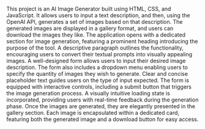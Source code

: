 This project is an AI Image Generator built using HTML, CSS, and JavaScript. It allows users to input a text description, and then, using the OpenAI API, generates a set of images based on that description.
The generated images are displayed in a gallery format, and users can download the images they like. The application opens with a dedicated section for image generation, featuring a prominent heading introducing the purpose of the tool. A descriptive paragraph outlines the functionality, encouraging users to convert their textual prompts into visually appealing images. A well-designed form allows users to input their desired image description. The form also includes a dropdown menu enabling users to specify the quantity of images they wish to generate. Clear and concise placeholder text guides users on the type of input expected. The form is equipped with interactive controls, including a submit button that triggers the image generation process. A visually intuitive loading state is incorporated, providing users with real-time feedback during the generation phase. Once the images are generated, they are elegantly presented in the gallery section. Each image is encapsulated within a dedicated card, featuring both the generated image and a download button for easy access.
